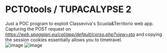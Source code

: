 # PCTOtools / TUPACALYPSE 2
Just a POC program to exploit Classeviva's Scuola&amp;Territorio web app.</br>
Capturing the POST request on <i>https://web.spaggiari.eu/col/app/default/corso.php?view=sta</i> and copying the session cookies essentially allows you to timetravel.</br>
![image](https://github.com/brat-volk/PCTOtools/assets/43145630/9f83d86f-451f-464a-9d92-ba800d12c205)
![image](https://github.com/brat-volk/PCTOtools/assets/43145630/c567529a-7968-42eb-b1f9-e9b7433c087b)
